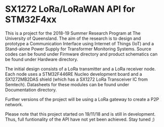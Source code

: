 # SX1272 LoRa/LoRaWAN API for STM32F4xx
This is a project for the 2018-19 Summer Research Program at The University of Queensland. The aim of the research is to design and prototype a Communication Interface using Internet of Things (IoT) and a Stand-alone Power Supply for Transformer Monitoring Systems. Source codes can be found under Firmware directory and product schematics can be found under Hardware directory.

The initial design consists of a LoRa transmitter and a LoRa receiver node. Each node uses a STM32F446RE Nucleo development board and a SX1272MB2DAS shield (which has a SX1272 LoRa Transceiver IC from Semtech). Datasheets for these modules can be found under Documentation directory.

Further versions of the project will be using a LoRa gateway to create a P2P network. 

Please note that this project started on 19/11/18 and is still in development. Thus, full funtionality of the API have not yet been achieved. Stay tuned ;)
